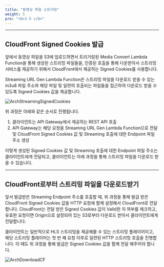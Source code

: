 ```yaml
---
title: "동영상 파일 스트리밍"
weight: 5 
pre: "<b>1-5 </b>"
---
```


---

## CloudFront Signed Cookies 발급

앞에서 동영상 파일을 S3에 업로드하면서 트리거링된 Media Convert Lambda Function을 통해 생성된 스트리밍 파일들을, 인증된 호출을 통해 다운받아서 스트리밍 서비스를 제공하기 위해서 CloudFront에서 제공하는 Signed Cookies를 사용합니다. 

Streaming URL Gen Lambda Function은 스트리밍 파일을 다운로드 받을 수 있는 m3u8 파일 주소와 해당 파일 및 일련의 호출되는 파일들을 접근하여 다운로드 받을 수 있도록 Signed Cookies 값을 제공합니다.

![ArchStreamingSignedCookies](/images/architecture/arch_streaming_signed.png)

위 과정은 아래와 같은 순서로 진행됩니다.
1. 클라이언트는 API Gateway에서 제공하는 REST API 호출
2. API Gateway는 해당 요청을 Streaming URL Gen Lambda Function으로 전달 및 CloudFront Signed Cookies 값 및 Streaming 호출에 대한 Endpoint 파일 주소 생성

이렇게 생성된 Signed Cookies 값 및 Streaming 호출에 대한 Endpoint 파일 주소는 클라이언트에게 전달되고, 클라이언트는 아래 과정을 통해 스트리밍 파일을 다운로드 받을 수 있습니다.

---

## CloudFront로부터 스트리밍 파일을 다운로드받기

앞서 발급받은 Streaming Endpoint 주소를 호출할 때, 위 과정을 통해 발급 받은 CloudFront Signed Cookies 값을 HTTP 요청에 함께 설정해서 CloudFront로 전달합니다. CloudFront는 전달 받은 Signed Cookies 값이 Valid한 지 여부를 체크하고, 유효한 요청이면 Origin으로 설정되어 있는 S3로부터 다운로드 받아서 클라이언트에게 전달합니다.

클라이언트는 일반적으로 HLS 스트리밍을 제공해줄 수 있는 스트리밍 플레이어이고, 해당 스트리밍 플레이어는 첫 번 째 요청 이후로 일련된 HTTP 스트리밍 호출을 진행합니다. 이 때도 위 과정을 통해 발급은 Signed Cookies 값을 함께 전달 해주어야 합니다.

![ArchDownloadCF](/images/architecture/arch_streaming_cf.png)
